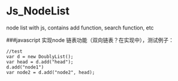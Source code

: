 # Js_NodeList
node list with js, contains add function, search function, etc

###javascript 实现node 链表功能（双向链表？在实现中），测试例子：
```
//test
var d = new DoublyList(); 
var head = d.add("head"); 
d.add("node1")
var node2 = d.add("node2", head);
```

